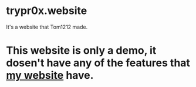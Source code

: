 # trypr0x.website

It's a website that Tom1212 made.
# This website is only a demo, it dosen't have any of the features that <a href="https://trypr0x.website">my website</a> have.
